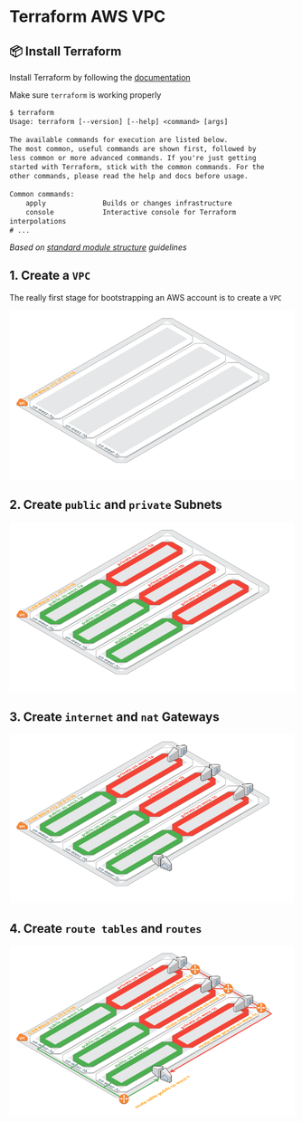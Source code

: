 # Terraform AWS VPC

## :package: Install Terraform

Install Terraform by following the [documentation](https://www.terraform.io/downloads.html)

Make sure `terraform` is working properly

```hcl
$ terraform
Usage: terraform [--version] [--help] <command> [args]

The available commands for execution are listed below.
The most common, useful commands are shown first, followed by
less common or more advanced commands. If you're just getting
started with Terraform, stick with the common commands. For the
other commands, please read the help and docs before usage.

Common commands:
    apply              Builds or changes infrastructure
    console            Interactive console for Terraform interpolations
# ...
```

*Based on [standard module structure](https://www.terraform.io/docs/modules/create.html#standard-module-structure) guidelines*

## 1. Create a `VPC`

The really first stage for bootstrapping an AWS account is to create a `VPC`

![VPC AZs](./docs/2-vpc-azs.png)

## 2. Create `public` and `private` Subnets

![VPC AZs Subnets](./docs/3-vpc-azs-subnets.png)

## 3. Create `internet` and `nat` Gateways

![VPC AZs Subnets GW](./docs/4-vpc-azs-subnets-gw.png)

## 4. Create `route tables` and `routes`

![VPC AZs Subnets GW Routes](./docs/5-vpc-azs-subnets-gw-routing.png)
